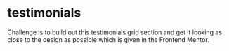 # testimonials
 Challenge is to build out this testimonials grid section and get it looking as close to the design as possible which is given in the Frontend Mentor.
